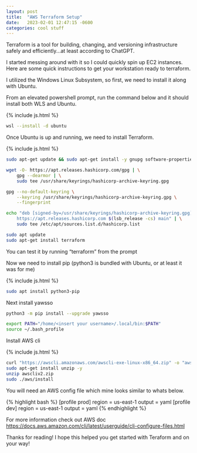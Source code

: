 ```yaml
---
layout: post
title:  "AWS Terraform Setup"
date:   2023-02-01 12:47:15 -0600
categories: cool stuff
---
```

Terraform is a tool for building, changing, and versioning infrastructure safely and efficiently...at least according to ChatGPT.

I started messing around with it so I could quickly spin up EC2 instances.
Here are some quick instructions to get your workstation ready to terraform.

I utilized the Windows Linux Subsystem, so first, we need to install it along with Ubuntu.


From an elevated powershell prompt, run the command below and it should install both WLS and Ubuntu.

{% include js.html %}
```bash
wsl --install -d ubuntu
```

Once Ubuntu is up and running, we need to install Terraform.

{% include js.html %}
```bash
sudo apt-get update && sudo apt-get install -y gnupg software-properties-common

wget -O- https://apt.releases.hashicorp.com/gpg | \
    gpg --dearmor | \
    sudo tee /usr/share/keyrings/hashicorp-archive-keyring.gpg

gpg --no-default-keyring \
    --keyring /usr/share/keyrings/hashicorp-archive-keyring.gpg \
    --fingerprint

echo "deb [signed-by=/usr/share/keyrings/hashicorp-archive-keyring.gpg] \
    https://apt.releases.hashicorp.com $(lsb_release -cs) main" | \
    sudo tee /etc/apt/sources.list.d/hashicorp.list

sudo apt update
sudo apt-get install terraform
```


You can test it by running “terraform” from the prompt

Now we need to install pip (python3 is bundled with Ubuntu, or at least it was for me)

{% include js.html %}
```bash
sudo apt install python3-pip
```

Next install yawsso


```bash
python3 -m pip install --upgrade yawsso

export PATH="/home/<insert your username>/.local/bin:$PATH"
source ~/.bash_profile
```


Install AWS cli

{% include js.html %}
```bash
curl "https://awscli.amazonaws.com/awscli-exe-linux-x86_64.zip" -o "awscliv2.zip"
sudo apt-get install unzip -y
unzip awscliv2.zip
sudo ./aws/install
```

You will need an AWS config file which mine looks similar to whats below.


{% highlight bash %}
[profile prod]
region = us-east-1
output = yaml
[profile dev]
region = us-east-1
output = yaml
{% endhighlight %}

For more information check out AWS doc https://docs.aws.amazon.com/cli/latest/userguide/cli-configure-files.html

Thanks for reading!
I hope this helped you get started with Teraform and on your way!
